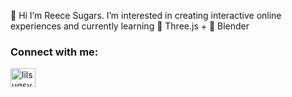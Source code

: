 👋 Hi I’m Reece Sugars.
I’m interested in creating interactive online experiences and currently learning 🔮 Three.js + 🍩 Blender

<h3 align="left">Connect with me:</h3>
<p align="left">
<a href="https://twitter.com/lilsugsy" target="blank"><img align="center" src="https://raw.githubusercontent.com/rahuldkjain/github-profile-readme-generator/master/src/images/icons/Social/twitter.svg" alt="lilsugsy" height="30" width="40" /></a>
</p>


<!---
lilsugsy/lilsugsy is a ✨ special ✨ repository because its `README.md` (this file) appears on your GitHub profile.
You can click the Preview link to take a look at your changes.
--->
